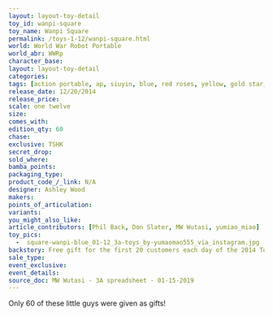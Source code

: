 ```yaml
---
layout: layout-toy-detail 
toy_id: wanpi-square
toy_name: Wanpi Square
permalink: /toys-1-12/wanpi-square.html
world: World War Robot Portable
world_abr: WWRp
character_base: 
layout: layout-toy-detail
categories: 
tags: [action portable, ap, siuyin, blue, red roses, yellow, gold star, 1218, i can see the elephant, wanpi, wampi] 
release_date: 12/20/2014
release_price: 
scale: one twelve
size: 
comes_with: 
edition_qty: 60
chase: 
exclusive: TSHK
secret_drop: 
sold_where: 
bamba_points: 
packaging_type: 
product_code_/_link: N/A
designer: Ashley Wood
makers: 
points_of_articulation: 
variants: 
you_might_also_like: 
article_contributors: [Phil Back, Don Slater, MW Wutasi, yumiao_miao]
toy_pics: 
  -  square-wanpi-blue_01-12_3a-toys_by-yumaomao555_via_instagram.jpg
backstory: Free gift for the first 20 customers each day of the 2014 Toysoul HK Exclusives. 3AA members only
sale_type: 
event_exclusive: 
event_details: 
source_doc: MW Wutasi - 3A spreadsheet - 01-15-2019
---
```

Only 60 of these little guys were given as gifts!